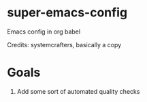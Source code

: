 # super-emacs-config
Emacs config in org babel

Credits: systemcrafters, basically a copy

# Goals
1) Add some sort of automated quality checks
